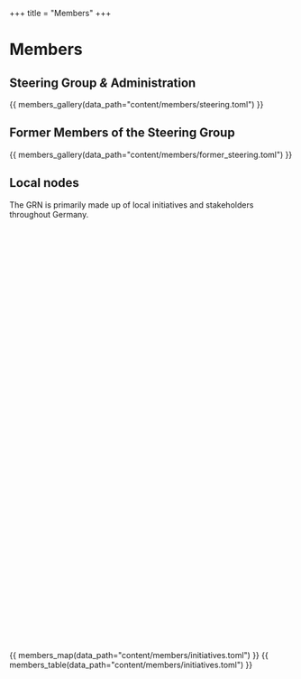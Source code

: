 +++
title = "Members"
+++

# Members

## Steering Group *&* Administration

<div class="mx-lg-negative my-4">
  {{ members_gallery(data_path="content/members/steering.toml") }}
</div>

## Former Members of the Steering Group

<div class="mx-lg-negative my-4">
  {{ members_gallery(data_path="content/members/former_steering.toml") }}
</div>

## Local nodes

The GRN is primarily made up of local initiatives and stakeholders throughout Germany.

<div id="map" class="mx-lg-negative my-4" style="height: 750px"></div>
{{ members_map(data_path="content/members/initiatives.toml") }}
{{ members_table(data_path="content/members/initiatives.toml") }}
